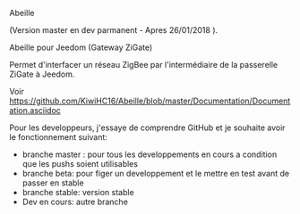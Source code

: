 Abeille

(Version master en dev parmanent - Apres 26/01/2018 ).

Abeille pour Jeedom (Gateway ZiGate)

Permet d'interfacer un réseau ZigBee par l'intermédiaire de la passerelle ZiGate à Jeedom.

Voir https://github.com/KiwiHC16/Abeille/blob/master/Documentation/Documentation.asciidoc

Pour les developpeurs, j'essaye de comprendre GitHub et je souhaite avoir le fonctionnement suivant:

* branche master : pour tous les developpements en cours a condition que les pushs soient utilisables
* branche beta: pour figer un developpement et le mettre en test avant de passer en stable
* branche stable: version stable
* Dev en cours: autre branche
